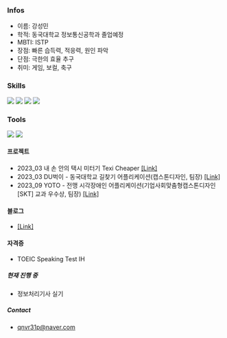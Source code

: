 

### Infos
  - 이름: 강성민
  - 학적: 동국대학교 정보통신공학과 졸업예정
  - MBTI: ISTP 
  - 장점: 빠른 습득력, 적응력, 원인 파악
  - 단점: 극한의 효율 추구
  - 취미: 게임, 보컬, 축구


### Skills
 <img src="https://img.shields.io/badge/C++-00599C?style=flat&logo=cplusplus&logoColor=white"/> <img src="https://img.shields.io/badge/Dart-0175C2?style=flat&logo=Dart&logoColor=white"/> <img src="https://img.shields.io/badge/python-3776AB?&logo=Python&logoColor=ffffff"/> <img src="https://img.shields.io/badge/Java-007396?style=flat&logo=OpenJDK&logoColor=white"/>

### Tools
<img src="https://img.shields.io/badge/GitHub-181717?&logo=GitHub&logoColor=ffffff"/> <img src="https://img.shields.io/badge/Slack-4A154B?&logo=Slack&logoColor=ffffff"/>

<!--#### **수상경력**-->



<!--#### **활동경력**-->
   

#### **프로젝트**
 - 2023_03 내 손 안의 택시 미터기 Texi Cheaper [[Link]](https://github.com/ReturnRudi/TexiCheaper)
 - 2023_03 DU벅이 - 동국대학교 길찾기 어플리케이션(캡스톤디자인, 팀장) [[Link]](https://github.com/ReturnRudi/Dubeogi)
 - 2023_09 YOTO - 전맹 시각장애인 어플리케이션(기업사회맞춤형캡스톤디자인[SKT] 교과 우수상, 팀장) [[Link]](https://github.com/ReturnRudi/Yoto)


<!--#### **그 외 작업**-->

#### **블로그**
- [[Link]](https://returnrudi.github.io/)


#### **자격증**
 - TOEIC Speaking Test IH


##### **현재 진행 중**
 - 정보처리기사 실기

##### **Contact**
 - qnvr31p@naver.com<br/>
 
